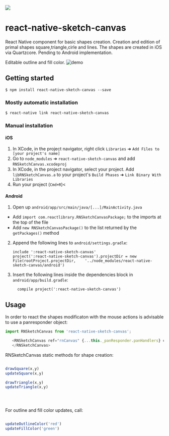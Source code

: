 [![](https://img.shields.io/npm/dm/react-native-sketch-canvas.svg?style=flat-square)](https://www.npmjs.com/package/react-native-sketch-canvas)
# react-native-sketch-canvas

React Native component for basic shapes creation.
Creation and edition of primal shapes square,triangle,cirle and lines.
The shapes are created in iOS via Quartzcore.
Pending to Android implementation.

Editable outline and fill color.
![demo](/recources/SketchGif.gif)


## Getting started

`$ npm install react-native-sketch-canvas --save`

### Mostly automatic installation

`$ react-native link react-native-sketch-canvas`

### Manual installation


#### iOS

1. In XCode, in the project navigator, right click `Libraries` ➜ `Add Files to [your project's name]`
2. Go to `node_modules` ➜ `react-native-sketch-canvas` and add `RNSketchCanvas.xcodeproj`
3. In XCode, in the project navigator, select your project. Add `libRNSketchCanvas.a` to your project's `Build Phases` ➜ `Link Binary With Libraries`
4. Run your project (`Cmd+R`)<

#### Android

1. Open up `android/app/src/main/java/[...]/MainActivity.java`
  - Add `import com.reactlibrary.RNSketchCanvasPackage;` to the imports at the top of the file
  - Add `new RNSketchCanvasPackage()` to the list returned by the `getPackages()` method
2. Append the following lines to `android/settings.gradle`:
  	```
  	include ':react-native-sketch-canvas'
  	project(':react-native-sketch-canvas').projectDir = new File(rootProject.projectDir, 	'../node_modules/react-native-sketch-canvas/android')
  	```
3. Insert the following lines inside the dependencies block in `android/app/build.gradle`:
  	```
      compile project(':react-native-sketch-canvas')
  	```

## Usage
In order to react the shapes modificaton with the mouse actions is advisable to use a panresponder object:
```javascript
import RNSketchCanvas from 'react-native-sketch-canvas';

   <RNSketchCanvas ref="rnCanvas" {...this._panResponder.panHandlers} canvasStyle={{fillColor:'white',outlineColor:'red'}}>
   </RNSketchCanvas>
```

RNSketchCanvas static methods for shape creation:
```javascript

drawSquare(x,y)
updateSquare(x,y)

drawTriangle(x,y)
updateTriangle(x,y)


  
```

For outline and fill color updates, call:
```javascript

updateOutlineColor('red')
updateFillColor('green')

  
```

  
